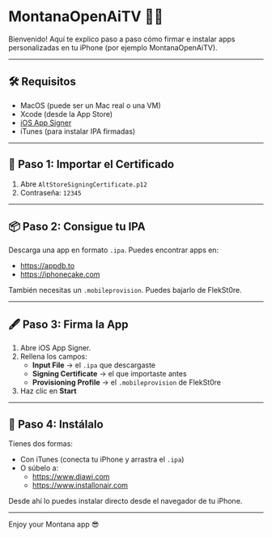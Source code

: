 # MontanaOpenAiTV 🍿📱

Bienvenido! Aquí te explico paso a paso cómo firmar e instalar apps personalizadas en tu iPhone (por ejemplo MontanaOpenAiTV).

---

## 🛠 Requisitos

- MacOS (puede ser un Mac real o una VM)
- Xcode (desde la App Store)
- [iOS App Signer](https://dantheman827.github.io/ios-app-signer/)
- iTunes (para instalar IPA firmadas)

---

## 🪪 Paso 1: Importar el Certificado

1. Abre `AltStoreSigningCertificate.p12`
2. Contraseña: `12345`

---

## 📦 Paso 2: Consigue tu IPA

Descarga una app en formato `.ipa`. Puedes encontrar apps en:
- https://appdb.to
- https://iphonecake.com

También necesitas un `.mobileprovision`. Puedes bajarlo de FlekSt0re.

---

## 🖋 Paso 3: Firma la App

1. Abre iOS App Signer.
2. Rellena los campos:
   - **Input File** → el `.ipa` que descargaste
   - **Signing Certificate** → el que importaste antes
   - **Provisioning Profile** → el `.mobileprovision` de FlekSt0re
3. Haz clic en **Start**

---

## 📲 Paso 4: Instálalo

Tienes dos formas:
- Con iTunes (conecta tu iPhone y arrastra el `.ipa`)
- O súbelo a:
  - https://www.diawi.com
  - https://www.installonair.com

Desde ahí lo puedes instalar directo desde el navegador de tu iPhone.

---

Enjoy your Montana app 😎
